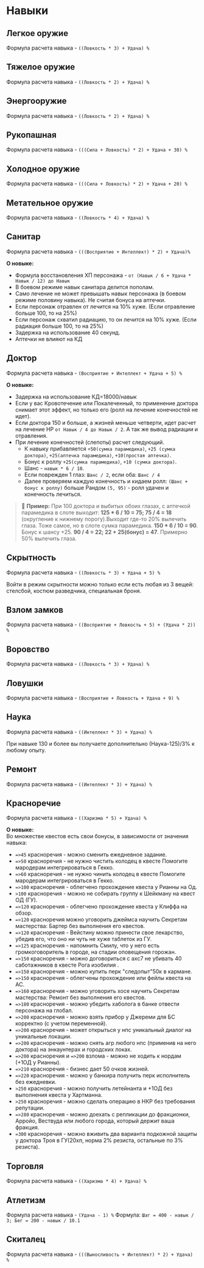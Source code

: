 # Навыки

## Легкое оружие
Формула расчета навыка - `((Ловкость * 3) + Удача) %`

## Тяжелое оружие
Формула расчета навыка - `((Ловкость * 2) + Удача) %`

## Энергооружие
Формула расчета навыка - `((Ловкость * 2) + Удача) %`

## Рукопашная
Формула расчета навыка - `(((Сила + Ловкость) * 2) + Удача + 30) %`

## Холодное оружие
Формула расчета навыка - `(((Сила + Ловкость) * 2) + Удача + 20) %`

## Метательное оружие
Формула расчета навыка - `((Ловкость * 4) + Удача) %`

## Санитар
Формула расчета навыка - `(((Восприятие + Интеллект) * 2) + Удача)%`

**О новыке:**  
- Формула восстановления ХП персонажа - `от (Навык / 6 + Удача * Навык / 12) до Навык`
- В боевом режиме навык санитара делится пополам.
- Само лечение не может превышать навык персонажа (в боевом режиме половину навыка). Не считая бонуса на аптечки.
- Если персонаж отравлен от лечится на 10% хуже. (Если отравление больше 100, то на 25%)
- Если персонаж схватил радиацию, то он лечится на 10% хуже. (Если радиация больше 100, то на 25%)
- Задержка на использование 40 секунд.
- Аптечки не влияют на КД

## Доктор
Формула расчета навыка - `(Восприятие + Интеллект + Удача + 5) %`

**О новыке:**  
- Задержка на использование КД=18000/навык
- Если у вас Кровотечение или Покалеченный, то применение доктора снимает этот эффект, но только его (ролл на лечение конечностей не идет).
- Если доктора 150 и больше, а жизней меньше четверти, идет расчет на лечение НР `от Навык / 4 до Навык / 2`. А так же вывод радиации и отравления.
- При лечение конечностей (слепоты) расчет следующий.
  - К навыку прибавляется `+50(сумка парамедика)`, `+25 (сумка доктора)`, `+25(аптечка парамедика)`, `+10(простая аптечка)`. 
  - Бонус к роллу `+25(сумка парамедика)`, `+10 (сумка доктора)`.
  - Шанс - `навык * 6 / 10`.
  - Если поврежден 1 глаз: `Шанс / 2`, если оба: `Шанс / 4`
  - Далее проверяем каждую конечность и кидаем ролл: `(Шанс + бонус к роллу)` больше Рандом `(5, 95)` - ролл удачен и конечность лечиться.
> 📝 **Пример:** При 100 доктора и выбитых обоих глазах, с аптечкой парамедика в слоте выходит: **125 * 6 / 10 = 75; 75 / 4 = 18** (округление к нижнему порогу).Выходит где-то 20% вылечить глаза.
>Тоже самое, но в слоте сумка парамедика. **150 * 6 / 10 = 90**. Бонус к шансу +25. **90 / 4 = 22; 22 + 25(бонус) = 47**. Примерно 50% вылечить глаза.

## Скрытность
Формула расчета навыка - `((Ловкость * 3) + Удача + 5) %`

Войти в режим скрытности можно только если есть любая из 3 вещей: стелсбой, костюм разведчика, специальная броня.

## Взлом замков
Формула расчета навыка - `((Восприятие + Ловкость + 5) + (Удача * 2)) %`

## Воровство
Формула расчета навыка - `((Ловкость * 3) + Удача) %`

## Ловушки
Формула расчета навыка - `(Восприятие + Ловкость + Удача + 9) %`

## Наука
Формула расчета навыка - `((Интеллект * 3) + Удача) %`

При навыке 130 и более вы получаете дополнительно (Наука-125)/3% к любому опыту.

## Ремонт
Формула расчета навыка - `((Интеллект * 3) + Удача) %`

## Красноречие
Формула расчета навыка - `((Харизма * 5) + Удача) %`

**О новыке:**  
Во множестве квестов есть свои бонусы, в зависимости от значения навыка:
- `=>45` красноречия - можно сменить ежедневное задание.
- `=>50` красноречия - не нужно чистить колодец в квесте Помогите мародерам интегрироваться в Гекко.
- `=>60` красноречия - не нужно чинить колодец в квесте Помогите мародерам интегрироваться в Гекко.
- `=>100` красноречия - облегчено прохождение квеста у Рианны на Од.
- `>100` красноречия - можно не собирать группу к Шейкману на квест ОД (ГУ).
- `=>120` красноречия - облегчено прохождение квеста у Клиффа на обзор.
- `=>120` красноречия можно уговорить джеймса научить Секретам мастерства: Бартер без выполнения его квестов.
- `=>120` красноречия - Вейстину можно принести свое лекарство, убедив его, что оно ни чуть не хуже таблеток из ГУ.
- `=>125` красноречия - напомнить Смилу, что у него есть громкоговоритель в городе, на стадии оповещения горожан.
- `=>150` красноречия - можно договориться с ахс7 не убивать 40 саботажников в квесте Рога изобилия .
- `=>150` красноречия - можно купить перк "следопыт"50к в кармане.
- `=>150` красноречия - облегчены прохождение или фейлы квеста на АС.
- `=>160` красноречия - можно уговорить хосе научить Секретам мастерства: Ремонт без выполнения его квестов.
- `=>180` красноречия - можно убедить хаболога в банке отвести персонажа на глобал.
- `=>200` красноречия - можно взять прибор у Джереми для БС корректно (с учетом переменной).
- `=>200` красноречия - может открыться у нпс уникальный диалог на уникальные локации. 
- `=>200` красноречия - можно снять агр любого нпс (применив на него доктора) на энкаунтерах и городских локах.
- `=>200` красноречия и `=>200` взлома - можно не ходить к нордам (+1ОД у Рианны).
- `=>210` красноречия - бизнес дает 50 очков жизней.
- `=>220` красноречия - можно у банкира получить перк исполнитель без ежедневки.
- `>250` красноречия - можно получить летейнанта и +1ОД без выполнения квеста у Хартманна. 
- `>250` красноречия - можно сделать операцию в НКР без требования репутации. 
- `=>280` красноречия - можно доехать с репликации до фракционки, Арройо, Вествуда или любого города, который держит ваша фракция.
- `=300` красноречия - можно вживить два варианта подкожной защиты у доктора Троя в ГУ(20хп, норма 2% резиста, остальные по 3% резиста).

## Торговля
Формула расчета навыка - `((Харизма * 4) + Удача) %`

## Атлетизм
Формула расчета навыка - `(Удача - 1) %`
Формула: `Шаг = 400 - навык / 3; Бег = 200 - навык / 10.1`

## Скиталец
Формула расчета навыка - `(((Выносливость + Интеллект) * 2) + Удача) %`